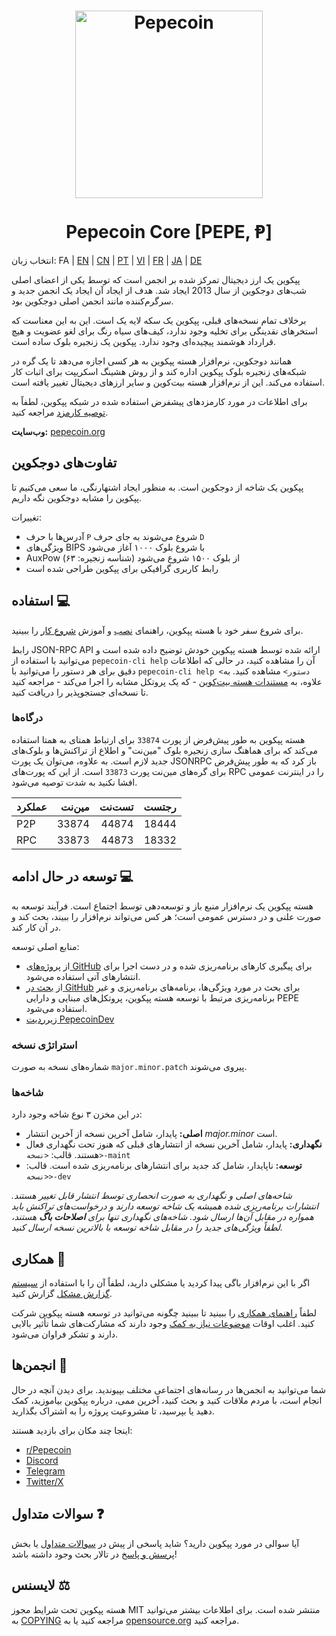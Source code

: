 <h1 align="center">
<img src="https://i.imgur.com/DDkfI9i.png" alt="Pepecoin" width="300"/>
<br/><br/>
Pepecoin Core [PEPE, Ᵽ]
</h1>

انتخاب زبان: FA | [EN](./README.md) | [CN](./README_zh_CN.md) | [PT](./README_pt_BR.md) | [VI](./README_vi_VN.md) | [FR](./README_fr_FR.md) | [JA](./README_ja_JP.md) | [DE](./README_de_DE.md)

پپکوین یک ارز دیجیتال تمرکز شده بر انجمن است که توسط یکی از اعضای اصلی شب‌های دوجکوین از سال 2013 ایجاد شد. هدف از ایجاد آن ایجاد یک انجمن جدید و سرگرم‌کننده مانند انجمن اصلی دوجکوین بود.

برخلاف تمام نسخه‌های قبلی، پپکوین یک سکه لایه یک است. این به این معناست که استخرهای نقدینگی برای تخلیه وجود ندارد، کیف‌های سیاه رنگ برای لغو عضویت و هیچ قرارداد هوشمند پیچیده‌ای وجود ندارد. پپکوین یک زنجیره بلوک ساده است.

همانند دوجکوین، نرم‌افزار هسته پپکوین به هر کسی اجازه می‌دهد تا یک گره در شبکه‌های زنجیره بلوک پپکوین اداره کند و از روش هشینگ اسکریپت برای اثبات کار استفاده می‌کند. این از نرم‌افزار هسته بیت‌کوین و سایر ارزهای دیجیتال تغییر یافته است.

برای اطلاعات در مورد کارمزد‌های پیشفرض استفاده شده در شبکه پپکوین، لطفاً به [توصیه کارمزد](doc/fee-recommendation.md) مراجعه کنید.

**وب‌سایت:** [pepecoin.org](https://pepecoin.org)

## تفاوت‌های دوجکوین

پپکوین یک شاخه از دوجکوین است. به منظور ایجاد اشتهارنگی، ما سعی می‌کنیم تا پپکوین را مشابه دوجکوین نگه داریم.

تغییرات:

* آدرس‌ها با حرف `P` شروع می‌شوند به جای حرف `D`
* ویژگی‌های BIPS با شروع بلوک ۱۰۰۰ آغاز می‌شود
* AuxPow از بلوک ۱۵۰۰ شروع می‌شود (شناسه زنجیره: ۶۳)
* رابط کاربری گرافیکی برای پپکوین طراحی شده است

## استفاده 💻

برای شروع سفر خود با هسته پپکوین، راهنمای [نصب](INSTALL.md) و آموزش [شروع کار](doc/getting-started.md) را ببینید.

رابط JSON-RPC API ارائه شده توسط هسته پپکوین خودش توضیح داده شده است و می‌توانید با استفاده از `pepecoin-cli help` آن را مشاهده کنید، در حالی که اطلاعات دقیق برای هر دستور را می‌توانید با `pepecoin-cli help <دستور>` مشاهده کنید. به علاوه، به [مستندات هسته بیت‌کوین](https://developer.bitcoin.org/reference/rpc/) - که یک پروتکل مشابه را اجرا می‌کند - مراجعه کنید تا نسخه‌ای جستجوپذیر را دریافت کنید.

### درگاه‌ها

هسته پپکوین به طور پیش‌فرض از پورت `33874` برای ارتباط همتای به همتا استفاده می‌کند که برای هماهنگ سازی زنجیره بلوک "مین‌نت" و اطلاع از تراکنش‌ها و بلوک‌های جدید لازم است. به علاوه، می‌توان یک پورت JSONRPC باز کرد که به طور پیش‌فرض برای گره‌های مین‌نت پورت `33873` است. از این که پورت‌های RPC را در اینترنت عمومی افشا نکنید به شدت توصیه می‌شود.

| عملکرد | مین‌نت | تست‌نت | رجتست |
| :------- | ------: | ------: | ------: |
| P2P      |   33874 |   44874 |   18444 |
| RPC      |   33873 |   44873 |    18332 |

## توسعه در حال ادامه 💻

هسته پپکوین یک نرم‌افزار منبع باز و توسعه‌دهی توسط اجتماع است. فرآیند توسعه به صورت علنی و در دسترس عمومی است؛ هر کس می‌تواند نرم‌افزار را ببیند، بحث کند و در آن کار کند.

منابع اصلی توسعه:

* از [پروژه‌های GitHub](https://github.com/pepecoinppc/pepecoin/projects) برای پیگیری کارهای برنامه‌ریزی شده و در دست اجرا برای انتشارهای آتی استفاده می‌شود.
* از [بحث در GitHub](https://github.com/pepecoinppc/pepecoin/discussions) برای بحث در مورد ویژگی‌ها، برنامه‌های برنامه‌ریزی و غیر برنامه‌ریزی مرتبط با توسعه هسته پپکوین، پروتکل‌های مبنایی و دارایی PEPE استفاده می‌شود.
* [زیر‌ردیت PepecoinDev](https://www.reddit.com/r/pepecoindev/)

### استراتژی نسخه
شماره‌های نسخه به صورت `major.minor.patch` پیروی می‌شوند.

### شاخه‌ها
در این مخزن ۳ نوع شاخه وجود دارد:

- **اصلی:** پایدار، شامل آخرین نسخه از آخرین انتشار *major.minor* است.
- **نگهداری:** پایدار، شامل آخرین نسخه از انتشارهای قبلی که هنوز تحت نگهداری فعال هستند. قالب: `<نسخه>-maint`
- **توسعه:** ناپایدار، شامل کد جدید برای انتشارهای برنامه‌ریزی شده است. قالب: `<نسخه>-dev`

*شاخه‌های اصلی و نگهداری به صورت انحصاری توسط انتشار قابل تغییر هستند. انتشارات برنامه‌ریزی شده همیشه یک شاخه توسعه دارند و درخواست‌های تراکنش باید همواره در مقابل آن‌ها ارسال شود. شاخه‌های نگهداری تنها برای **اصلاحات باگ** هستند، لطفاً ویژگی‌های جدید را در مقابل شاخه توسعه با بالاترین نسخه ارسال کنید.*

## همکاری 🤝

اگر با این نرم‌افزار باگی پیدا کردید یا مشکلی دارید، لطفاً آن را با استفاده از [سیستم گزارش مشکل](https://github.com/pepecoinppc/pepecoin/issues/new?assignees=&labels=bug&template=bug_report.md&title=%5Bbug%5D+) گزارش کنید.

لطفاً [راهنمای همکاری](CONTRIBUTING.md) را ببینید تا ببینید چگونه می‌توانید در توسعه هسته پپکوین شرکت کنید. اغلب اوقات [موضوعات نیاز به کمک](https://github.com/pepecoinppc/pepecoin/labels/help%20wanted) وجود دارند که مشارکت‌های شما تأثیر بالایی دارند و تشکر فراوان می‌شود.

## انجمن‌ها 🐸

شما می‌توانید به انجمن‌ها در رسانه‌های اجتماعی مختلف بپیوندید. برای دیدن آنچه در حال انجام است، با مردم ملاقات کنید و بحث کنید، آخرین ممی، درباره پپکوین بیاموزید، کمک دهید یا بپرسید، تا مشروعیت پروژه را به اشتراک بگذارید.

اینجا چند مکان برای بازدید هستند:

* [r/Pepecoin](https://www.reddit.com/r/pepecoin/)
* [Discord](https://pepecoin.org/discord)
* [Telegram](https://t.me/PepecoinGroup)
* [Twitter/X](https://twitter.com/PepecoinNetwork)

## سوالات متداول ❓

آیا سوالی در مورد پپکوین دارید؟ شاید پاسخی از پیش در [سوالات متداول](doc/FAQ.md) یا بخش [پرسش و پاسخ](https://github.com/pepecoinppc/pepecoin/discussions/categories/q-a) در تالار بحث وجود داشته باشد!

## لایسنس ⚖️
هسته پپکوین تحت شرایط مجوز MIT منتشر شده است. برای اطلاعات بیشتر می‌توانید به [COPYING](COPYING) مراجعه کنید یا به [opensource.org](https://opensource.org/licenses/MIT) مراجعه کنید.
